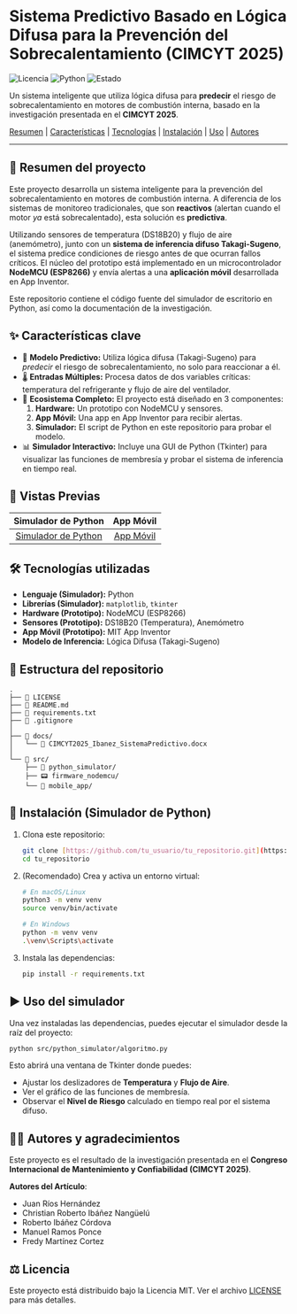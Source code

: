 # Sistema Predictivo Basado en Lógica Difusa para la Prevención del Sobrecalentamiento (CIMCYT 2025)

![Licencia](https://img.shields.io/badge/license-MIT-blue.svg)
![Python](https://img.shields.io/badge/python-3.x-green.svg)
![Estado](https://img.shields.io/badge/estado-Investigación-yellow.svg)

Un sistema inteligente que utiliza lógica difusa para **predecir** el riesgo de sobrecalentamiento en motores de combustión interna, basado en la investigación presentada en el **CIMCYT 2025**.

[Resumen](#🎯-resumen-del-proyecto) |
[Características](#✨-características-clave) |
[Tecnologías](#🛠️-tecnologías-utilizadas) |
[Instalación](#🚀-instalación) |
[Uso](#▶️-uso-del-simulador) |
[Autores](#🧑‍🔬-autores)

---

## 🎯 Resumen del proyecto

Este proyecto desarrolla un sistema inteligente para la prevención del sobrecalentamiento en motores de combustión interna. A diferencia de los sistemas de monitoreo tradicionales, que son **reactivos** (alertan cuando el motor *ya* está sobrecalentado), esta solución es **predictiva**.

Utilizando sensores de temperatura (DS18B20) y flujo de aire (anemómetro), junto con un **sistema de inferencia difuso Takagi-Sugeno**, el sistema predice condiciones de riesgo antes de que ocurran fallos críticos. El núcleo del prototipo está implementado en un microcontrolador **NodeMCU (ESP8266)** y envía alertas a una **aplicación móvil** desarrollada en App Inventor.

Este repositorio contiene el código fuente del simulador de escritorio en Python, así como la documentación de la investigación.

## ✨ Características clave

* 🧠 **Modelo Predictivo:** Utiliza lógica difusa (Takagi-Sugeno) para *predecir* el riesgo de sobrecalentamiento, no solo para reaccionar a él.
* 🌡️ **Entradas Múltiples:** Procesa datos de dos variables críticas: temperatura del refrigerante y flujo de aire del ventilador.
* 📱 **Ecosistema Completo:** El proyecto está diseñado en 3 componentes:
    1.  **Hardware:** Un prototipo con NodeMCU y sensores.
    2.  **App Móvil:** Una app en App Inventor para recibir alertas.
    3.  **Simulador:** El script de Python en este repositorio para probar el modelo.
* 📊 **Simulador Interactivo:** Incluye una GUI de Python (Tkinter) para visualizar las funciones de membresía y probar el sistema de inferencia en tiempo real.

## 📸 Vistas Previas


| Simulador de Python | App Móvil |
| :---: | :---: |
| [Simulador de Python](docs/images/fig_gui_python.png) | [App Móvil](docs/images/fig_app_movil.png) |

## 🛠️ Tecnologías utilizadas

* **Lenguaje (Simulador):** Python
* **Librerías (Simulador):** `matplotlib`, `tkinter`
* **Hardware (Prototipo):** NodeMCU (ESP8266)
* **Sensores (Prototipo):** DS18B20 (Temperatura), Anemómetro
* **App Móvil (Prototipo):** MIT App Inventor
* **Modelo de Inferencia:** Lógica Difusa (Takagi-Sugeno)

## 📂 Estructura del repositorio

```
.
├── 📄 LICENSE
├── 📄 README.md
├── 📄 requirements.txt
├── 📄 .gitignore
│
├── 📂 docs/
│   └── 📑 CIMCYT2025_Ibanez_SistemaPredictivo.docx
│
└── 📂 src/
    ├── 🐍 python_simulator/
    ├── 📟 firmware_nodemcu/
    └── 📱 mobile_app/
```

## 🚀 Instalación (Simulador de Python)

1.  Clona este repositorio:
    ```bash
    git clone [https://github.com/tu_usuario/tu_repositorio.git](https://github.com/tu_usuario/tu_repositorio.git)
    cd tu_repositorio
    ```

2.  (Recomendado) Crea y activa un entorno virtual:
    ```bash
    # En macOS/Linux
    python3 -m venv venv
    source venv/bin/activate

    # En Windows
    python -m venv venv
    .\venv\Scripts\activate
    ```

3.  Instala las dependencias:
    ```bash
    pip install -r requirements.txt
    ```

## ▶️ Uso del simulador

Una vez instaladas las dependencias, puedes ejecutar el simulador desde la raíz del proyecto:

```bash
python src/python_simulator/algoritmo.py
```

Esto abrirá una ventana de Tkinter donde puedes:
* Ajustar los deslizadores de **Temperatura** y **Flujo de Aire**.
* Ver el gráfico de las funciones de membresía.
* Observar el **Nivel de Riesgo** calculado en tiempo real por el sistema difuso.

## 🧑‍🔬 Autores y agradecimientos

Este proyecto es el resultado de la investigación presentada en el **Congreso Internacional de Mantenimiento y Confiabilidad (CIMCYT 2025)**.

**Autores del Artículo**:
* Juan Ríos Hernández
* Christian Roberto Ibáñez Nangüelú
* Roberto Ibáñez Córdova
* Manuel Ramos Ponce
* Fredy Martínez Cortez

## ⚖️ Licencia

Este proyecto está distribuido bajo la Licencia MIT. Ver el archivo [LICENSE](LICENSE) para más detalles.

